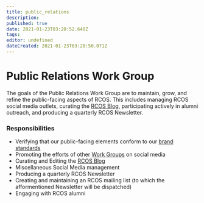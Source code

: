 ```yaml
---
title: public_relations
description: 
published: true
date: 2021-01-23T03:20:52.640Z
tags: 
editor: undefined
dateCreated: 2021-01-23T03:20:50.071Z
---
```


# Public Relations Work Group
The goals of the Public Relations Work Group are to maintain, grow, and refine the public-facing aspects of RCOS. This includes managing RCOS social media outlets, curating the [RCOS Blog](https://blog.rcos.io), participating actively in alumni outreach, and producing a quarterly RCOS Newsletter.

### Responsibilities
- Verifying that our public-facing elements conform to our [brand standards](/resources/brand_standards)
- Promoting the efforts of other [Work Groups](/work_groups/README) on social media
- Curating and Editing the [RCOS Blog](https://blog.rcos.io)
- Miscellaneous Social Media management
- Producing a quarterly RCOS Newsletter
- Creating and maintaining an RCOS mailing list (to which the afformentioned Newsletter will be dispatched)
- Engaging with RCOS alumni

